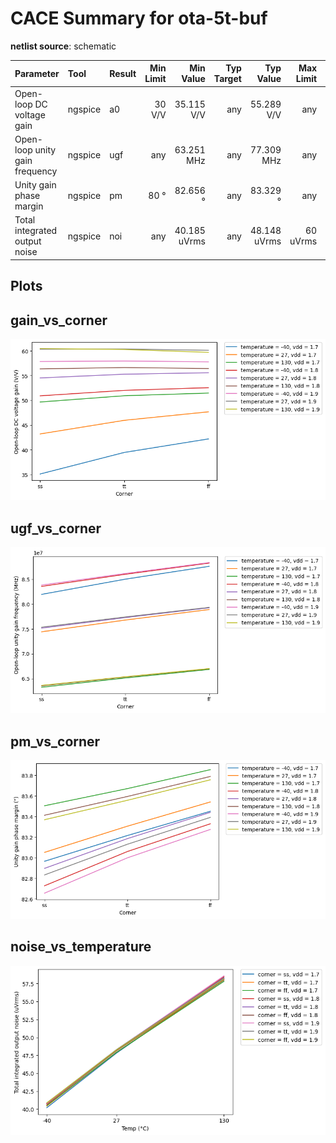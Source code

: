 
# CACE Summary for ota-5t-buf

**netlist source**: schematic

|      Parameter       |         Tool         |     Result      | Min Limit  |  Min Value   | Typ Target |  Typ Value   | Max Limit  |  Max Value   |  Status  |
| :------------------- | :------------------- | :-------------- | ---------: | -----------: | ---------: | -----------: | ---------: | -----------: | :------: |
| Open-loop DC voltage gain | ngspice              | a0                   |          30 V/V | 35.115 V/V |          any | 55.289 V/V |          any | 60.471 V/V |   Pass ✅    |
| Open-loop unity gain frequency | ngspice              | ugf                  |             any | 63.251 MHz |          any | 77.309 MHz |          any | 88.408 MHz |   Pass ✅    |
| Unity gain phase margin | ngspice              | pm                   |            80 ° |   82.656 ° |          any |   83.329 ° |          any |   83.855 ° |   Pass ✅    |
| Total integrated output noise | ngspice              | noi                  |             any | 40.185 uVrms |          any | 48.148 uVrms |     60 uVrms | 58.566 uVrms |   Pass ✅    |


## Plots

## gain_vs_corner

![gain_vs_corner](./ota-5t-buf/schematic/gain_vs_corner.png)

## ugf_vs_corner

![ugf_vs_corner](./ota-5t-buf/schematic/ugf_vs_corner.png)

## pm_vs_corner

![pm_vs_corner](./ota-5t-buf/schematic/pm_vs_corner.png)

## noise_vs_temperature

![noise_vs_temperature](./ota-5t-buf/schematic/noise_vs_temperature.png)
